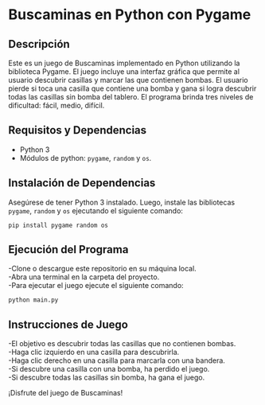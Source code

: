 # Buscaminas en Python con Pygame

## Descripción
Este es un juego de Buscaminas implementado en Python utilizando la biblioteca Pygame. El juego incluye una interfaz gráfica que permite al usuario descubrir casillas y marcar las que contienen bombas. El usuario pierde si toca una casilla que contiene una bomba y gana si logra descubrir todas las casillas sin bomba del tablero. El programa brinda tres niveles de dificultad: fácil, medio, difícil.  

## Requisitos y Dependencias
- Python 3  
- Módulos de python: `pygame`, `random` y `os`.

## Instalación de Dependencias
Asegúrese de tener Python 3 instalado. Luego, instale las bibliotecas `pygame`, `random` y `os` ejecutando el siguiente comando:  

`pip install pygame random os`

## Ejecución del Programa
-Clone o descargue este repositorio en su máquina local.  
-Abra una terminal en la carpeta del proyecto.  
-Para ejecutar el juego ejecute el siguiente comando:  

`python main.py`

## Instrucciones de Juego
-El objetivo es descubrir todas las casillas que no contienen bombas.  
-Haga clic izquierdo en una casilla para descubrirla.  
-Haga clic derecho en una casilla para marcarla con una bandera.  
-Si descubre una casilla con una bomba, ha perdido el juego.  
-Si descubre todas las casillas sin bomba, ha gana el juego.  

¡Disfrute del juego de Buscaminas!  

